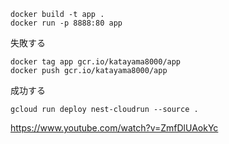 `docker build -t app .`  
`docker run -p 8888:80 app`

失敗する

`docker tag app gcr.io/katayama8000/app`  
`docker push gcr.io/katayama8000/app`

成功する

`gcloud run deploy nest-cloudrun --source .`

https://www.youtube.com/watch?v=ZmfDlUAokYc
